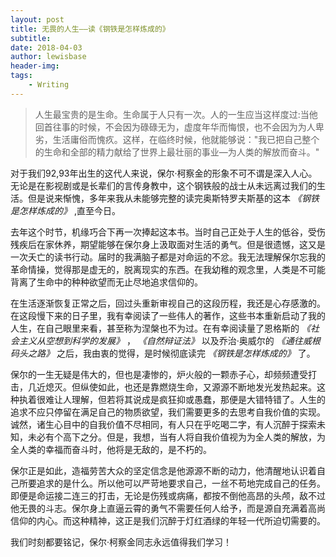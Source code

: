 ```yaml
---
layout: post
title: 无畏的人生——读《钢铁是怎样炼成的》
subtitle:
date: 2018-04-03
author: lewisbase
header-img:
tags: 
    - Writing
---
```

> 人生最宝贵的是生命。生命属于人只有一次。人的一生应当这样度过:当他回首往事的时候，不会因为碌碌无为，虚度年华而悔恨，也不会因为为人卑劣，生活庸俗而愧疚。这样，在临终时候，他就能够说："我已把自己整个的生命和全部的精力献给了世界上最壮丽的事业—为人类的解放而奋斗。"


对于我们92,93年出生的这代人来说，保尔·柯察金的形象不可不谓是深入人心。无论是在影视剧或是长辈们的言传身教中，这个钢铁般的战士从未远离过我们的生活。但是说来惭愧，多年来我从未能够完整的读完奥斯特罗夫斯基的这本 _《钢铁是怎样炼成的》_ ,直至今日。

去年这个时节，机缘巧合下再一次捧起这本书。当时自己正处于人生的低谷，受伤残疾后在家休养，期望能够在保尔身上汲取面对生活的勇气。但是很遗憾，这又是一次夭亡的读书行动。届时的我满脑子都是对命运的不忿。我无法理解保尔忘我的革命情操，觉得那是虚无的，脱离现实的东西。在我幼稚的观念里，人类是不可能背离了生命中的种种欲望而无止尽地追求信仰的。

在生活逐渐恢复正常之后，回过头重新审视自己的这段历程，我还是心存感激的。在这段慢下来的日子里，我有幸阅读了一些伟人的著作，这些书本重新启动了我的人生，在自己眼里来看，甚至称为涅槃也不为过。在有幸阅读量了恩格斯的 _《社会主义从空想到科学的发展》_ ， _《自然辩证法》_ 以及乔治·奥威尔的 _《通往威根码头之路》_ 之后，我由衷的觉得，是时候彻底读完 _《钢铁是怎样炼成的》_ 了。

保尔的一生无疑是伟大的，但也是凄惨的，炉火般的一颗赤子心，却频频遭受打击，几近熄灭。但纵使如此，也还是靠燃烧生命，又源源不断地发光发热起来。这种执着很难让人理解，但若将其说成是疯狂抑或愚蠢，那便是大错特错了。人生的追求不应只停留在满足自己的物质欲望，我们需要更多的去思考自我价值的实现。诚然，诸生心目中的自我价值不尽相同，有人只在乎吃喝二字，有人沉醉于探索未知，未必有个高下之分。但是，我想，当有人将自我价值视为为全人类的解放，为全人类的幸福而奋斗时，他将是无敌的，是不朽的。

保尔正是如此，造福劳苦大众的坚定信念是他源源不断的动力，他清醒地认识着自己所要追求的是什么。所以他可以严苛地要求自己，一丝不苟地完成自己的任务。即便是命运接二连三的打击，无论是伤残或病痛，都按不倒他高昂的头颅，敌不过他无畏的斗志。保尔身上直逼云霄的勇气不需要任何人给予，而是源自充满着高尚信仰的内心。而这种精神，这正是我们沉醉于灯红酒绿的年轻一代所迫切需要的。

我们时刻都要铭记，保尔·柯察金同志永远值得我们学习！